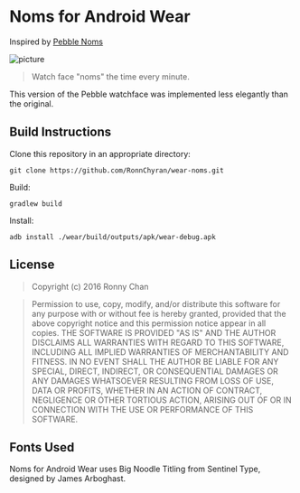 Noms for Android Wear
================

Inspired by [Pebble Noms](https://github.com/fuzzie360/pebble-noms)

![picture](http://i.imgur.com/EzJv1Iq.png)

> Watch face "noms" the time every minute.

This version of the Pebble watchface was implemented less elegantly than the original.
 
Build Instructions
---
Clone this repository in an appropriate directory:

```
git clone https://github.com/RonnChyran/wear-noms.git
```

Build:

```
gradlew build
```

Install:

```
adb install ./wear/build/outputs/apk/wear-debug.apk
```

License
---


> Copyright (c) 2016 Ronny Chan

>Permission to use, copy, modify, and/or distribute this software for any purpose with or without fee is hereby granted, provided that the above copyright notice and this permission notice appear in all copies.
THE SOFTWARE IS PROVIDED "AS IS" AND THE AUTHOR DISCLAIMS ALL WARRANTIES WITH REGARD TO THIS SOFTWARE, INCLUDING ALL IMPLIED WARRANTIES OF MERCHANTABILITY AND FITNESS. IN NO EVENT SHALL THE AUTHOR BE LIABLE FOR ANY SPECIAL, DIRECT, INDIRECT, OR CONSEQUENTIAL DAMAGES OR ANY DAMAGES WHATSOEVER RESULTING FROM LOSS OF USE, DATA OR PROFITS, WHETHER IN AN ACTION OF CONTRACT, NEGLIGENCE OR OTHER TORTIOUS ACTION, ARISING OUT OF OR IN CONNECTION WITH THE USE OR PERFORMANCE OF THIS SOFTWARE.


Fonts Used
---
Noms for Android Wear uses Big Noodle Titling from Sentinel Type, designed by James Arboghast.
